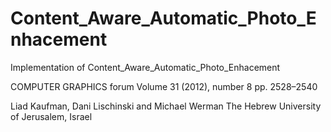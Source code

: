 # Content_Aware_Automatic_Photo_Enhacement
Implementation of Content_Aware_Automatic_Photo_Enhacement

COMPUTER GRAPHICS forum
Volume 31 (2012), number 8 pp. 2528–2540

Liad Kaufman, Dani Lischinski and Michael Werman
The Hebrew University of Jerusalem, Israel
